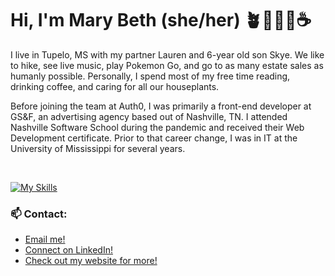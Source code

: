 <h1>Hi, I'm Mary Beth (she/her) 🪴🧘🏻‍♀️☕️</h1>

I live in Tupelo, MS with my partner Lauren and 6-year old son Skye. We like to hike, see live music, play Pokemon Go, and go to as many estate sales as humanly possible. Personally, I spend most of my free time reading, drinking coffee, and caring for all our houseplants.

Before joining the team at Auth0, I was primarily a front-end developer at GS&F, an advertising agency based out of Nashville, TN. I attended Nashville Software School during the pandemic and received their Web Development certificate. Prior to that career change, I was in IT at the University of Mississippi for several years.

<br />

[![My Skills](https://skillicons.dev/icons?i=js,html,css,bootstrap,cs,dotnet,figma,heroku,mongodb,graphql,nextjs,react,express,ts,swift,emotion&theme=dark&perline=8)](https://skillicons.dev)

### 📫 Contact:
* [Email me!](mailto:marybhunter1@gmail.com)
* [Connect on LinkedIn!](https://www.linkedin.com/in/marybhunter1/)
* [Check out my website for more!](https://marybeth-hunter.com)

<!--
**marybethhunter/marybethhunter** is a ✨ _special_ ✨ repository because its `README.md` (this file) appears on your GitHub profile.

Here are some ideas to get you started:

- 🔭 I’m currently working on ...
- 🌱 I’m currently learning ...
- 👯 I’m looking to collaborate on ...
- 🤔 I’m looking for help with ...
- 💬 Ask me about ...
- 📫 How to reach me: ...
- 😄 Pronouns: ...
- ⚡ Fun fact: ...
-->
